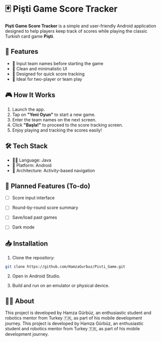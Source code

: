 # 🃏 Pişti Game Score Tracker

**Pişti Game Score Tracker** is a simple and user-friendly Android application designed to help players keep track of scores while playing the classic Turkish card game **Pişti**.

## 📱 Features

- 🔹 Input team names before starting the game  
- 🔹 Clean and minimalistic UI  
- 🔹 Designed for quick score tracking  
- 🔹 Ideal for two-player or team play

## 🎮 How It Works

1. Launch the app.
2. Tap on **"Yeni Oyun"** to start a new game.
3. Enter the team names on the next screen.
4. Click **"Başla!"** to proceed to the score tracking screen.
5. Enjoy playing and tracking the scores easily!

## 🛠 Tech Stack

- 👨‍💻 Language: Java  
- 📱 Platform: Android  
- 🧱 Architecture: Activity-based navigation

## 🔮 Planned Features (To-do)

- [ ] Score input interface  
- [ ] Round-by-round score summary  
- [ ] Save/load past games  
- [ ] Dark mode  


## 📥 Installation

1. Clone the repository:
```bash
git clone https://github.com/HamzaGurbuz/Pisti_Game.git
```

2. Open in Android Studio.

3. Build and run on an emulator or physical device.

## 🙋‍♂️ About

This project is developed by Hamza Gürbüz, an enthusiastic student and robotics mentor from Turkey 🇹🇷, as part of his mobile development journey.
This project is developed by Hamza Gürbüz, an enthusiastic student and robotics mentor from Turkey 🇹🇷, as part of his mobile development journey.


